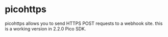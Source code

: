 # picohttps
picohttps allows you to send HTTPS POST requests to a webhook site. this is a working version in 2.2.0 Pico SDK.
